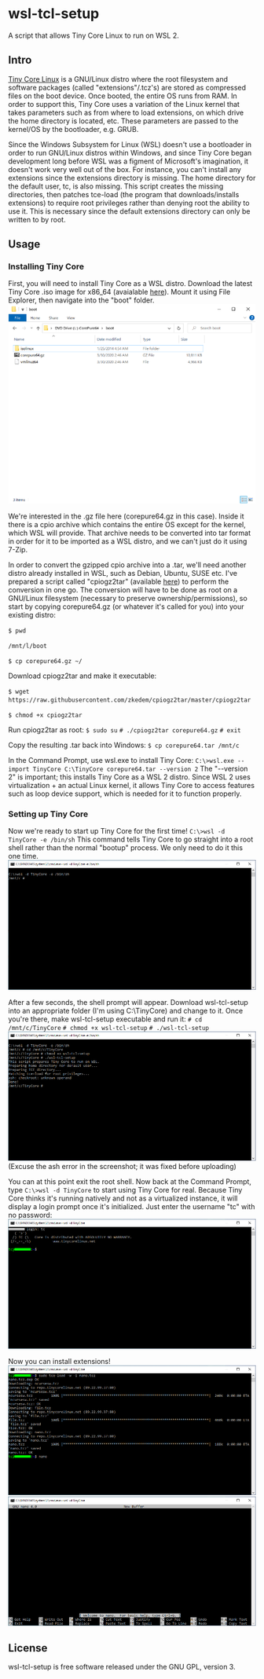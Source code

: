 # wsl-tcl-setup
 A script that allows Tiny Core Linux to run on WSL 2.

## Intro
[Tiny Core Linux](http://www.tinycorelinux.net/) is a GNU/Linux distro where the root filesystem and software packages (called "extensions"/.tcz's) are stored as compressed files on the boot device. Once booted, the entire OS runs from RAM. In order to support this, Tiny Core uses a variation of the Linux kernel that takes parameters such as from where to load extensions, on which drive the home directory is located, etc. These parameters are passed to the kernel/OS by the bootloader, e.g. GRUB.

Since the Windows Subsystem for Linux (WSL) doesn't use a bootloader in order to run GNU/Linux distros within Windows, and since Tiny Core began development long before WSL was a figment of Microsoft's imagination, it doesn't work very well out of the box. For instance, you can't install any extensions since the extensions directory is missing. The home directory for the default user, tc, is also missing. This script creates the missing directories, then patches tce-load (the program that downloads/installs extensions) to require root privileges rather than denying root the ability to use it. This is necessary since the default extensions directory can only be written to by root.

## Usage
### Installing Tiny Core
First, you will need to install Tiny Core as a WSL distro. Download the latest Tiny Core .iso image for x86_64 (avaialable [here](http://www.tinycorelinux.net/)). Mount it using File Explorer, then navigate into the "boot" folder.
![Contents of "boot" folder](images/bootfolder.png)

We're interested in the .gz file here (corepure64.gz in this case). Inside it there is a cpio archive which contains the entire OS except for the kernel, which WSL will provide. That archive needs to be converted into tar format in order for it to be imported as a WSL distro, and we can't just do it using 7-Zip.

In order to convert the gzipped cpio archive into a .tar, we'll need another distro already installed in WSL, such as Debian, Ubuntu, SUSE etc. I've prepared a script called "cpiogz2tar" (available [here](https://github.com/zkedem/cpiogz2tar)) to perform the conversion in one go. The conversion will have to be done as root on a GNU/Linux filesystem (necessary to preserve ownership/permissions), so start by copying corepure64.gz (or whatever it's called for you) into your existing distro:

`$ pwd`

`/mnt/l/boot`

`$ cp corepure64.gz ~/`

Download cpiogz2tar and make it executable:

`$ wget https://raw.githubusercontent.com/zkedem/cpiogz2tar/master/cpiogz2tar`

`$ chmod +x cpiogz2tar`

Run cpiogz2tar as root:
`$ sudo su`
`# ./cpiogz2tar corepure64.gz`
`# exit`

Copy the resulting .tar back into Windows:
`$ cp corepure64.tar /mnt/c`

In the Command Prompt, use wsl.exe to install Tiny Core:
`C:\>wsl.exe --import TinyCore C:\TinyCore corepure64.tar --version 2`
The "--version 2" is important; this installs Tiny Core as a WSL 2 distro. Since WSL 2 uses virtualization + an actual Linux kernel, it allows Tiny Core to access features such as loop device support, which is needed for it to function properly.

### Setting up Tiny Core
Now we're ready to start up Tiny Core for the first time!
`C:\>wsl -d TinyCore -e /bin/sh`
This command tells Tiny Core to go straight into a root shell rather than the normal "bootup" process. We only need to do it this one time.
![Tiny Core shell prompt](images/setup1.png)

After a few seconds, the shell prompt will appear. Download wsl-tcl-setup into an appropriate folder (I'm using C:\\TinyCore) and change to it. Once you're there, make wsl-tcl-setup executable and run it:
`# cd /mnt/c/TinyCore`
`# chmod +x wsl-tcl-setup`
`# ./wsl-tcl-setup`
![Tiny Core shell prompt](images/setup2.png)
(Excuse the ash error in the screenshot; it was fixed before uploading)

You can at this point exit the root shell. Now back at the Command Prompt, type
`C:\>wsl -d TinyCore`
to start using Tiny Core for real. Because Tiny Core thinks it's running natively and not as a virtualized instance, it will display a login prompt once it's initialized. Just enter the username "tc" with no password:
![First login](images/login.png)

Now you can install extensions!
![Installing nano](images/nanoinstall.png)
![Running nano](images/nano.png)

## License
wsl-tcl-setup is free software released under the GNU GPL, version 3.